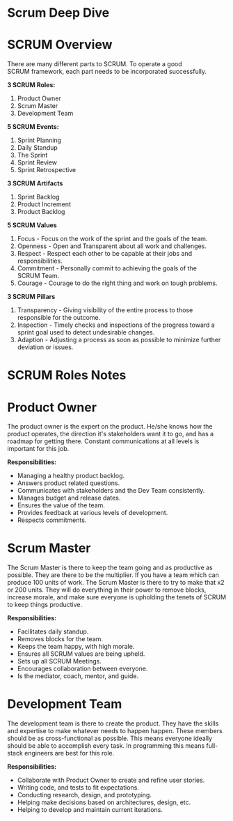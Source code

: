 # Scrum Deep Dive

# SCRUM Overview

There are many different parts to SCRUM. To operate a good SCRUM framework, each part needs to be incorporated successfully.

**3 SCRUM Roles:**

1. Product Owner
2. Scrum Master
3. Development Team

**5 SCRUM Events:**

1. Sprint Planning
2. Daily Standup
3. The Sprint
4. Sprint Review
5. Sprint Retrospective

**3 SCRUM Artifacts**

1. Sprint Backlog
2. Product Increment
3. Product Backlog

**5 SCRUM Values**

1. Focus - Focus on the work of the sprint and the goals of the team.
2. Openness - Open and Transparent about all work and challenges.
3. Respect - Respect each other to be capable at their jobs and responsibilities.
4. Commitment - Personally commit to achieving the goals of the SCRUM Team.
5. Courage - Courage to do the right thing and work on tough problems.

**3 SCRUM Pillars**

1. Transparency - Giving visibility of the entire process to those responsible for the outcome.
2. Inspection - Timely checks and inspections of the progress toward a sprint goal used to detect undesirable changes.
3. Adaption - Adjusting a process as soon as possible to minimize further deviation or issues.

# **SCRUM Roles Notes**

# Product Owner

The product owner is the expert on the product. He/she knows how the product operates, the direction it's stakeholders want it to go, and has a roadmap for getting there. Constant communications at all levels is important for this job.

**Responsibilities:**

- Managing a healthy product backlog.
- Answers product related questions.
- Communicates with stakeholders and the Dev Team consistently.
- Manages budget and release dates.
- Ensures the value of the team.
- Provides feedback at various levels of development.
- Respects commitments.

# Scrum Master

The Scrum Master is there to keep the team going and as productive as possible. They are there to be the multiplier. If you have a team which can produce 100 units of work. The Scrum Master is there to try to make that x2 or 200 units. They will do everything in their power to remove blocks, increase morale, and make sure everyone is upholding the tenets of SCRUM to keep things productive.

**Responsibilities:**

- Facilitates daily standup.
- Removes blocks for the team.
- Keeps the team happy, with high morale.
- Ensures all SCRUM values are being upheld.
- Sets up all SCRUM Meetings.
- Encourages collaboration between everyone.
- Is the mediator, coach, mentor, and guide.

# Development Team

The development team is there to create the product. They have the skills and expertise to make whatever needs to happen happen. These members should be as cross-functional as possible. This means everyone ideally should be able to accomplish every task. In programming this means full-stack engineers are best for this role.

**Responsibilities:**

- Collaborate with Product Owner to create and refine user stories.
- Writing code, and tests to fit expectations.
- Conducting research, design, and prototyping.
- Helping make decisions based on architectures, design, etc.
- Helping to develop and maintain current iterations.